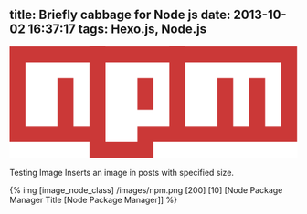 title: Briefly cabbage for Node js
date: 2013-10-02 16:37:17
tags: Hexo.js, Node.js
---

![Node Package Manager ](images/npm.png)

Testing Image
Inserts an image in posts with specified size.

{% img [image_node_class] /images/npm.png [200] [10] [Node Package Manager Title [Node Package Manager]] %}

